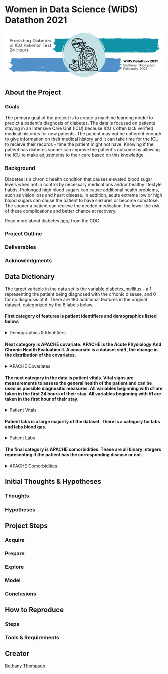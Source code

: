 # Women in Data Science (WiDS) Datathon 2021
![repo-header](https://github.com/ThompsonBethany01/WiDS_Datathon_2021/blob/main/images/header.png?raw=true)
## About the Project
### Goals
The primary goal of the project is to create a machine learning model to predict a patient's diagnosis of diabetes. The data is focused on patients staying in an Intensive Care Unit (ICU) because ICU's often lack verified medical histories for new patients. The patient may not be coherent enough to give information on their medical history and it can take time for the ICU to recieve their records - time the patient might not have. Knowing if the patient has diabetes sooner can improve the patient's outcome by allowing the ICU to make adjustments to their care based on this knowledge.

### Background
Diabetes is a chronic health condition that causes elevated blood sugar levels when not in control by necessary medications and/or healthy lifestyle habits. Prolonged high blood sugars can cause additional health problems, such as vision loss and heart disease. In addition, acute extreme low or high blood sugars can cause the patient to have siezures or become comatose. The sooner a patient can recieve the needed medication, the lower the risk of these complications and better chance at recovery.  

Read more about diabetes [here](https://www.cdc.gov/diabetes/basics/diabetes.html) from the CDC.

### Project Outline

### Deliverables

### Acknowledgments

## Data Dictionary
The target variable in the data set is the variable diabetes_mellitus - a 1 representing the patient being diagnosed with the crhonic disease, and 0 for no diagnosis of it. There are 180 additional features in the original dataset, categorized by the 6 labels below.  

#### First category of features is patient identifiers and demographics listed below.
<details>
<summary> Demographics & Identifiers </summary>

| Feature Name          | Description                                                                                                                                             | Data Type | Null % |
|-----------------------|---------------------------------------------------------------------------------------------------------------------------------------------------------|-----------|--------|
| encounter_id          | Unique ID number for patient unit stay                                                                                                                  | integer   | 0      |
| hospital_id           | Unique ID number for each hospital: 204 hospitals                                                                                                       | integer   | 0      |
| age                   | Age of patient in years: 0 - 89                                                                                                                         | float     | 4      |
| bmi                   | Body Mass Index in kg/m^2: goes to 6 decimal places                                                                                                     | float     | 4      |
| elective_surgery      | Boolean if patient was admitted for elective surgery                                                                                                    | integer   | 0      |
| ethnicity             | The common national or cultural tradition which the person belongs to: <br>African American, Asian, Caucasian, Hispanic, Native American, Other/Unknown | string    | 1      |
| gender                | The genotypical sex of the patient: 'M' or 'F'                                                                                                          | string    | 0      |
| height                | Height in centimeters                                                                                                                                   | float     | 2      |
| hospital_admit_source | Location of patient prior to being admitted to hospital                                                                                                 | string    | 26     |
| icu_admit_source      | Location of patient prior to being admitted to unit                                                                                                     | string    | 0      |
| icu_id                | Unique ID # for unit the patient was admitted                                                                                                           | integer   | 0      |
| icu_stay_type         | 3 types: admit, transfer, or readmit                                                                                                                    | string    | 0      |
| icu_type              | Classification for type of care the unit can give                                                                                                       | string    | 0      |
| pre_icu_los_days      | Length of stay between hospital admission and unit admission                                                                                            | float     | 0      |
| readmission_status    | Whether patient has been admitted to the unit previously, all values are 0                                                                              | integer   | 0      |
| weight                | The weight (body mass) in kilograms                                                                                                                     | float     | 3      |

</details>

#### Next category is APACHE covariate. APACHE is the Acute Physiology And Chronic Health Evaluation II. A covariate is a dataset shift, the change in the distribution of the covariates.  

<details>
<summary> APACHE Covariates </summary>

| Feature Name          | Description                                                                                                                                                                                                                                                                            | Data Type | Null % |
|-----------------------|----------------------------------------------------------------------------------------------------------------------------------------------------------------------------------------------------------------------------------------------------------------------------------------|-----------|--------|
| albumin_apache        | Albumin concentration measured during the first 24 hours in g/L, results in the highest APACHE III score. Ranges from 1.2 - 4.6                                                                                                                                                        | float     | 60     |
| apache_2_diagnosis    | APACHE II diagnosis for the ICU admission. Ranges from 101 - 308                                                                                                                                                                                                                       | float     | 1      |
| apache_3j_diagnosis   | APACHE III-J sub-diagnosis code, best describes the reason for the ICU admission. Ranges from .01 - 2201.05                                                                                                                                                                            | float     | 1      |
| apache_post_operative | APACHE operative status; 1 for post-operative, 0 for non-operative                                                                                                                                                                                                                     | integer   | 0      |
| arf_apache            | Whether the patient had acute renal failure during the first 24 hours of their unit stay, defined as a 24 hour urine output <410ml, creatinine >=133 micromol/L and no chronic dialysis. 0 or 1                                                                                        | integer   | 0      |
| bilirubin_apache      | Bilirubin concentration measured during the first 24 hours in micromol/L, results in the highest APACHE III score. Ranges from .1 - 60.2                                                                                                                                               | float     | 63     |
| bun_apache            | Blood Urea Nitrogen concentration measured during the first 24 hours in mmol/L, results in the highest APACHE III score. Ranges from 4.0 - 27.0                                                                                                                                        | float     | 20     |
| creatinine_apache     | Creatinine concentration measured during the first 24 hours in micromol/L, results in the highest APACHE III score. Ranges from .3 - 11.18                                                                                                                                             | float     | 19     |
| fio2_apache           | Fraction of Inspired Oxygen from the arterial blood gas taken during the first 24 hours of unit admission, produces the highest APACHE III score for oxygenation. Ranges from .21 - 1.0                                                                                                | float     | 77     |
| gcs_eyes_apache       | Eye opening component of the Glasgow Coma Scale measured during the first 24 hours, results in the highest APACHE III score. Values of 1, 2, 3, or 4                                                                                                                                   | float     | 2      |
| gcs_motor_apache      | Motor component of the Glasgow Coma Scale measured during the first 24 hours, results in the highest APACHE III score. Values of 1, 2, 3, 4, 5, or 6                                                                                                                                   | float     | 2      |
| gcs_unable_apache     | Whether the Glasgow Coma Scale was unable to be assessed due to patient sedation. 0 or 1                                                                                                                                                                                               | float     | 1      |
| gcs_verbal_apache     | Verbal component of the Glasgow Coma Scale measured during the first 24 hours, results in the highest APACHE III score. Values of 1, 2, 3, 4, or 5                                                                                                                                     | float     | 2      |
| glucose_apache        | Glucose concentration measured during the first 24 hours in mmol/L, results in the highest APACHE III score. Ranges from 39.0 - 598.7                                                                                                                                                  | float     | 11     |
| heart_rate_apache     | Heart rate measured during the first 24 hours in bpm, results in the highest APACHE III score. Ranges from 30.0 - 178.0                                                                                                                                                                | float     | 0      |
| hematocrit_apache     | Hematocrit measured during the first 24 hours, results in the highest APACHE III score. Ranges from 16.2 - 51.4                                                                                                                                                                        | float     | 21     |
| intubated_apache      | Whether the patient was intubated at the time of the highest scoring arterial blood gas used in the oxygenation score. 0 or 1                                                                                                                                                          | integer   | 0      |
| map_apache            | Mean Arterial Pressure measured during the first 24 hours in ml of mercury, results in the highest APACHE III score. Ranges from 40.0 - 200.0                                                                                                                                          | float     | 1      |
| paco2_apache          | Partial Pressure of Carbon Dioxide from the arterial blood gas taken during the first 24 hours of unit admission in ml of mercury, produces the highest APACHE III score for oxygenation. Ranges from 18.0 - 95.0ml of mercury                                                         | float     | 77     |
| paco2_for_ph_apache   | Partial Pressure of Carbon Dioxide from the arterial blood gas taken during the first 24 hours of unit admission ml of mercury, produces the highest APACHE III score for acid-base disturbance. Ranges from 18.0 - 95.0                                                               | float     | 77     |
| pao2_apache           | Partial Pressure of Oxygen from the arterial blood gas taken during the first 24 hours of unit admission in ml of mercury, produces the highest APACHE III score for oxygenation. Ranges from 31.0 - 498.0                                                                             | float     | 77     |
| ph_apache             | pH from the arterial blood gas taken during the first 24 hours of unit admission, produces the highest APACHE III score for acid-base disturbance. Ranges from 6.97 - 7.59                                                                                                             | float     | 77     |
| resprate_apache       | Respiratory rate measured during the first 24 hours in breaths/minute, results in the highest APACHE III score. Ranges from 4.0 - 60.0                                                                                                                                                 | float     | 1      |
| sodium_apache         | Sodium concentration measured during the first 24 hours in mmol/L, results in the highest APACHE III score. Ranges from 117.0 - 158.0                                                                                                                                                  | float     | 19     |
| temp_apache           | Temperature measured during the first 24 hours in degrees celsius, results in the highest APACHE III score. Ranges from 32.1 - 39.7                                                                                                                                                    | float     | 5      |
| urineoutput_apache    | Total urine output for the first 24 hours in ml. Ranges from 0 - 8716.7                                                                                                                                                                                                                | float     | 49     |
| ventilated_apache     | Whether the patient was invasively ventilated at the time of the highest scoring arterial blood gas using the oxygenation scoring algorithm, including any mode of positive pressure ventilation delivered through a circuit attached to an endo-tracheal tube or tracheostomy. 0 or 1 | integer   | 0      |
| wbc_apache            | White blood cell count measured during the first 24 hours in 10^9/L, results in the highest APACHE III score. Ranges from .9 - 45.8                                                                                                                                                    | float     | 23     |

</details>

#### The next category in the data is patient vitals. Vital signs are measurements to assess the general health of the patient and can be used as possible diagnositic measures. All variables beginning with d1 are taken in the first 24 hours of their stay. All variables beginning with h1 are taken in the first hour of their stay.  

<details>
<summary> Patient Vitals </summary>
  
  **Day 1 Vitals**
  
  | Variable Name             | Description                                                                                                           | Data Type | Null % |
|---------------------------|-----------------------------------------------------------------------------------------------------------------------|-----------|--------|
| d1_diasbp_invasive_max    | Highest diastolic blood pressure in ml of mercury, invasively measured. Ranges from 37 - 181                          | integer   | 73     |
| d1_diasbp_invasive_min    | Lowest diastolic blood pressure in ml of mercury, invasively measured. Ranges from 5 - 89                             | integer   | 73     |
| d1_diasbp_max             | Highest diastolic blood pressure in ml of mercury, either non-invasively or invasively measured. Ranges from 46 - 165 | integer   | 0      |
| d1_diasbp_min             | Lowest diastolic blood pressure in ml of mercury, either non-invasively or invasively measured. Ranges from 13 - 90   | integer   | 0      |
| d1_diasbp_noninvasive_max | Highest diastolic blood pressure in ml of mercury, non-invasively measured. Ranges from 46 - 165                      | integer   | 1      |
| d1_diasbp_noninvasive_min | Lowest diastolic blood pressure in ml of mercury, non-invasively measured. Ranges from 13 - 90                        | integer   | 1      |
| d1_heartrate_max          | Highest heart rate in beats/minute. Ranges from 58 - 177                                                              | integer   | 0      |
| d1_heartrate_min          | Lowest heart rate in beats/minute. Ranges from 0 - 175                                                                | integer   | 0      |
| d1_mbp_invasive_max       | Highest mean blood pressure in ml of mercury, invasively measured. Ranges from 38 - 322                               | integer   | 73     |
| d1_mbp_invasive_min       | Lowest mean blood pressure in ml of mercury, invasively measured. Ranges from 2 - 119                                 | integer   | 73     |
| d1_mbp_max                | Highest mean blood pressure in ml of mercury, either non-invasively or invasively measured. Ranges from 60 - 184      | integer   | 0      |
| d1_mbp_min                | Lowest mean blood pressure in ml of mercury, either non-invasively or invasively measured. Ranges from 22 - 112       | integer   | 0      |
| d1_mbp_noninvasive_max    | Highest mean blood pressure in ml of mercury, non-invasively measured. Ranges from 60 - 181                           | integer   | 2      |
| d1_mbp_noninvasive_min    | Lowest mean blood pressure in ml of mercury, non-invasively measured. Ranges from 22 - 112                            | integer   | 2      |
| d1_resprate_max           | Highest respiratory rate in breaths/minute. Ranges from 14 - 92                                                       | integer   | 1      |
| d1_resprate_min           | Lowest respiratory rate in breaths/minute. Ranges from 0 - 100                                                        | integer   | 1      |
| d1_spo2_max               | Highest peripheral oxygen saturation as a %. Ranges from 0 - 100                                                      | integer   | 0      |
| d1_spo2_min               | Lowest peripheral oxygen saturation as a %. Ranges from 0 - 100                                                       | integer   | 0      |
| d1_sysbp_invasive_max     | Highest systolic blood pressure in ml of mercury, invasively measured. Ranges from 71 - 295                           | integer   | 73     |
| d1_sysbp_invasive_min     | Lowest systolic blood pressure in ml of mercury, invasively measured. Ranges from 10 - 172                            | integer   | 73     |
| d1_sysbp_max              | Highest systolic blood pressure in ml of mercury, either non-invasively or invasively measured. Ranges from 90 - 232  | integer   | 0      |
| d1_sysbp_min              | Lowest systolic blood pressure in ml of mercury, either non-invasively or invasively measured. Ranges from 41 - 160   | integer   | 0      |
| d1_sysbp_noninvasive_max  | Highest systolic blood pressure in ml of mercury, non-invasively measured. Ranges from 90 - 232                       | integer   | 1      |
| d1_sysbp_noninvasive_min  | Lowest systolic blood pressure in ml of mercury, non-invasively measured. Ranges from 41 - 160                        | integer   | 1      |
| d1_temp_max               | Highest core temperature in degrees Celsius, invasively measured. Ranges from 35 - 40                                 | integer   | 3      |
| d1_temp_min               | Lowest core temperature in degrees Celsius. Ranges from 32 - 38                                                       | integer   | 3      |
  
  **Hour 1 Vitals**
  
  | Variable Name             | Description                                                                                                           | Data Type | Null % |
|---------------------------|-----------------------------------------------------------------------------------------------------------------------|-----------|--------|
|h1_diasbp_invasive_max    | Highest diastolic blood pressure in ml of mercury, invasively measured. Ranges from 33 - 135                          | integer   | 81     |
| h1_diasbp_invasive_min    | Lowest diastolic blood pressure in ml of mercury, invasively measured. Ranges from 19 - 104                           | integer   | 81     |
| h1_diasbp_max             | Highest diastolic blood pressure in ml of mercury, either non-invasively or invasively measured. Ranges from 37 - 143 | integer   | 4      |
| h1_diasbp_min             | Lowest diastolic blood pressure in ml of mercury, either non-invasively or invasively measured. Ranges from 22 - 113  | integer   | 4      |
| h1_diasbp_noninvasive_max | Highest diastolic blood pressure in ml of mercury, non-invasively measured. Ranges from 37 - 144                      | integer   | 9      |
| h1_diasbp_noninvasive_min | Lowest diastolic blood pressure in ml of mercury, non-invasively measured. Ranges from 22 - 114                       | integer   | 9      |
| h1_heartrate_max          | Highest heart rate in beats/minute. Ranges from 46 - 164                                                              | integer   | 3      |
| h1_heartrate_min          | Lowest heart rate in beats/minute. Ranges from 36 - 144                                                               | integer   | 3      |
| h1_mbp_invasive_max       | Highest mean blood pressure in ml of mercury, invasively measured. Ranges from 36 - 293                               | integer   | 80     |
| h1_mbp_invasive_min       | Lowest mean blood pressure in ml of mercury, invasively measured. Ranges from 8 - 140                                 | integer   | 80     |
| h1_mbp_max                | Highest mean blood pressure in ml of mercury, either non-invasively or invasively measured. Ranges from 49 - 165      | integer   | 5      |
| h1_mbp_min                | Lowest mean blood pressure in ml of mercury, either non-invasively or invasively measured. Ranges from 32 - 138       | integer   | 5      |
| h1_mbp_noninvasive_max    | Highest mean blood pressure in ml of mercury, non-invasively measured. Ranges from 49 - 163                           | integer   | 10     |
| h1_mbp_noninvasive_min    | Lowest mean blood pressure in ml of mercury, non-invasively measured. Ranges from 32 - 138                            | integer   | 10     |
| h1_resprate_max           | Highest respiratory rate in breaths/minute. Ranges from 10 - 59                                                       | integer   | 5      |
| h1_resprate_min           | Lowest respiratory rate in breaths/minute. Ranges from 0 - 189                                                        | integer   | 5      |
| h1_spo2_max               | Highest peripheral oxygen saturation as a %. Ranges from 0 - 100                                                      | integer   | 5      |
| h1_spo2_min               | Lowest peripheral oxygen saturation as a %. Ranges from 0 - 100                                                       | integer   | 5      |
| h1_sysbp_invasive_max     | Highest systolic blood pressure in ml of mercury, invasively measured. Ranges from 65 - 246                           | integer   | 81     |
| h1_sysbp_invasive_min     | Lowest systolic blood pressure in ml of mercury, invasively measured. Ranges from 31 - 198                            | integer   | 81     |
| h1_sysbp_max              | Highest systolic blood pressure in ml of mercury, either non-invasively or invasively measured. Ranges from 75 - 223  | integer   | 4      |
| h1_sysbp_min              | Lowest systolic blood pressure in ml of mercury, either non-invasively or invasively measured. Ranges from 53 - 194   | integer   | 4      |
| h1_sysbp_noninvasive_max  | Highest systolic blood pressure in ml of mercury, non-invasively measured. Ranges from 75 - 223                       | integer   | 9      |
| h1_sysbp_noninvasive_min  | Lowest systolic blood pressure in ml of mercury, non-invasively measured. Ranges from 53 - 195                        | integer   | 9      |
| h1_temp_max               | Highest core temperature in degrees Celsius, invasively measured. Ranges from 33 - 40                                 | integer   | 23     |
| h1_temp_min               | Lowest core temperature in degrees Celsius. Ranges from 33 - 39                                                       | integer   | 23     |
  
</details>

#### Patient labs is a large majority of the dataset. There is a category for labs and labs blood gas.

<details>
<summary> Patient Labs </summary>
  
   **Day 1 Labs**
   
   | Variable Name        | Description                                                                                                          | Data Type | Null % |
|----------------------|----------------------------------------------------------------------------------------------------------------------|-----------|--------|
| d1_albumin_max       | The lowest albumin concentration of the patient in their serum in g/L. Ranges from 1 - 5                             | Float     | 55     |
| d1_albumin_min       | The lowest albumin concentration of the patient in their serum in g/L. Ranges from 1 - 4                             | Float     | 55     |
| d1_bilirubin_max     | The highest bilirubin concentration of the patient in their serum or plasma in micromol/L. Ranges from 0 - 60        | Float     | 59     |
| d1_bilirubin_min     | The lowest bilirubin concentration of the patient in their serum or plasma in micromol/L. Ranges from 0 - 58         | Float     | 59     |
| d1_bun_max           | The highest blood urea nitrogen concentration of the patient in their serum or plasma in mmol/L. Ranges from 4 - 126 | Float     | 11     |
| d1_bun_min           | The lowest blood urea nitrogen concentration of the patient in their serum or plasma in mmol/L. Ranges from 3 - 113  | Float     | 11     |
| d1_calcium_max       | The highest calcium concentration of the patient in their serum in mmol/L. Ranges from 6 - 11                        | Float     | 13     |
| d1_calcium_min       | The lowest calcium concentration of the patient in their serum in mmol/L. Ranges from 6 - 10                         | Float     | 13     |
| d1_creatinine_max    | The highest creatinine concentration of the patient in their serum or plasma in micromol/L. Ranges from 0 - 11       | Float     | 10     |
| d1_creatinine_min    | The lowest creatinine concentration of the patient in their serum or plasma in micromol/L. Ranges from 0 - 10        | Float     | 10     |
| d1_glucose_max       | The highest glucose concentration of the patient in their serum or plasma in mmol/L. Ranges from 73 - 611            | Integer   | 6      |
| d1_glucose_min       | The lowest glucose concentration of the patient in their serum or plasma in mmol/L. Ranges from 33 - 288             | Integer   | 6      |
| d1_hco3_max          | The highest bicarbonate concentration for the patient in their serum or plasma in mmol/L. Ranges from 12 - 40        | Float     | 15     |
| d1_hco3_min          | The lowest bicarbonate concentration for the patient in their serum or plasma in mmol/L. Ranges from 7 - 39          | Float     | 15     |
| d1_hemaglobin_max    | The highest hemoglobin concentration for the patient in g/dL. Ranges from 7 - 17                                     | Float     | 12     |
| d1_hemaglobin_min    | The lowest hemoglobin concentration for the patient in g/dL. Ranges from 7 - 17                                      | Float     | 12     |
| d1_hematocrit_max    | The highest volume proportion of red blood cells in a patient's blood, expressed as a fraction. Ranges from 20 - 52  | Float     | 12     |
| d1_hematocrit_min    | The lowest volume proportion of red blood cells in a patient's blood, expressed as a fraction. Ranges from 16 - 50   | Float     | 12     |
| d1_inr_max           | The highest international normalized ratio for the patient in micromol/L. Ranges from 1 - 8                          | Float     | 62     |
| d1_inr_min           | The lowest international normalized ratio for the patient in micromol/L. Ranges from 1 - 6                           | Float     | 62     |
| d1_lactate_max       | The highest lactate concentration for the patient in their serum or plasma in mmol/L. Ranges from 0 - 20             | Float     | 73     |
| d1_lactate_min       | The lowest lactate concentration for the patient in their serum or plasma in mmol/L. Ranges from 0 - 15              | Float     | 73     |
| d1_platelets_max     | The highest platelet count for the patient in 10^9/L. Ranges from 27 - 585                                           | Integer   | 14     |
| d1_platelets_min     | The lowest platelet count for the patient in 10^9/L. Ranges from 19 - 557                                            | Integer   | 14     |
| d1_potassium_max     | The highest potassium concentration for the patient in their serum or plasma in mmol/L. Ranges from 3 - 7            | Float     | 10     |
| d1_potassium_min     | The lowest potassium concentration for the patient in their serum or plasma in mmol/L. Ranges from 2 - 6             | Float     | 10     |
| d1_sodium_max        | The highest sodium concentration for the patient in their serum or plasma in mmol/L. Ranges from 123 - 158           | Float     | 10     |
| d1_sodium_min        | The lowest sodium concentration for the patient in their serum or plasma in mmol/L. Ranges from 117 - 153            | Float     | 10     |
| d1_wbc_max           | The highest white blood cell count for the patient in 10^9/L. Ranges from 1 - 46                                     | Float     | 13     |
| d1_wbc_min           | The lowest white blood cell count for the patient in 10^9/L. Ranges from 1 - 41                                      | Float     | 13     |
   
   **Hour 1 Labs**
   
   | Variable Name        | Description                                                                                                          | Data Type | Null % |
|----------------------|----------------------------------------------------------------------------------------------------------------------|-----------|--------|
| h1_albumin_max       | The lowest albumin concentration of the patient in their serum in g/L. Ranges from 1 - 5                             | Float     | 91     |
| h1_albumin_min       | The lowest albumin concentration of the patient in their serum in g/L. Ranges from 1 - 5                             | Float     | 91     |
| h1_bilirubin_max     | The highest bilirubin concentration of the patient in their serum or plasma in micromol/L. Ranges from 0 - 58        | Float     | 92     |
| h1_bilirubin_min     | The lowest bilirubin concentration of the patient in their serum or plasma in micromol/L. Ranges from 0 - 58         | Float     | 92     |
| h1_bun_max           | The highest blood urea nitrogen concentration of the patient in their serum or plasma in mmol/L. Ranges from 4 - 135 | Float     | 81     |
| h1_bun_min           | The lowest blood urea nitrogen concentration of the patient in their serum or plasma in mmol/L. Ranges from 4 - 135  | Float     | 81     |
| h1_calcium_max       | The highest calcium concentration of the patient in their serum in mmol/L. Ranges from 6 - 11                        | Float     | 81     |
| h1_calcium_min       | The lowest calcium concentration of the patient in their serum in mmol/L. Ranges from 5 - 11                         | Float     | 81     |
| h1_creatinine_max    | The highest creatinine concentration of the patient in their serum or plasma in micromol/L. Ranges from 0 - 12       | Float     | 81     |
| h1_creatinine_min    | The lowest creatinine concentration of the patient in their serum or plasma in micromol/L. Ranges from 0 - 12        | Float     | 81     |
| h1_glucose_max       | The highest glucose concentration of the patient in their serum or plasma in mmol/L. Ranges from 59 - 695            | Integer   | 58     |
| h1_glucose_min       | The lowest glucose concentration of the patient in their serum or plasma in mmol/L. Ranges from 42 - 670             | Integer   | 58     |
| h1_hco3_max          | The highest bicarbonate concentration for the patient in their serum or plasma in mmol/L. Ranges from 6 - 39         | Float     | 82     |
| h1_hco3_min          | The lowest bicarbonate concentration for the patient in their serum or plasma in mmol/L. Ranges from 6 - 39          | Float     | 82     |
| h1_hemaglobin_max    | The highest hemoglobin concentration for the patient in g/dL 5 - 17                                                  | Float     | 79     |
| h1_hemaglobin_min    | The lowest hemoglobin concentration for the patient in g/dL. Ranges from 5 - 17                                      | Float     | 79     |
| h1_hematocrit_max    | The highest volume proportion of red blood cells in a patient's blood, expressed as a fraction. Ranges from 16 - 52  | Float     | 79     |
| h1_hematocrit_min    | The lowest volume proportion of red blood cells in a patient's blood, expressed as a fraction. Ranges from 16 - 52   | Float     | 79     |
| h1_inr_max           | The highest international normalized ratio for the patient in micromol/L. Ranges from 1 - 8                          | Float     | 62     |
| h1_inr_min           | The lowest international normalized ratio for the patient in micromol/L. Ranges from 1 - 6                           | Float     | 62     |
| h1_lactate_max       | The highest lactate concentration for the patient in their serum or plasma in mmol/L. Ranges from 0 - 18             | Float     | 91     |
| h1_lactate_min       | The lowest lactate concentration for the patient in their serum or plasma in mmol/L. Ranges from 0 - 18              | Float     | 91     |
| h1_platelets_max     | The highest platelet count for the patient in 10^9/L. Ranges from 20 - 585                                           | Integer   | 81     |
| h1_platelets_min     | The lowest platelet count for the patient in 10^9/L. Ranges from 20 - 585                                            | Integer   | 81     |
| h1_potassium_max     | The highest potassium concentration for the patient in their serum or plasma in mmol/L. Ranges from 2 - 7            | Float     | 77     |
| h1_potassium_min     | The lowest potassium concentration for the patient in their serum or plasma in mmol/L. Ranges from 2 - 7             | Float     | 77     |
| h1_sodium_max        | The highest sodium concentration for the patient in their serum or plasma in mmol/L. Ranges from 114 - 157           | Float     | 78     |
| h1_sodium_min        | The lowest sodium concentration for the patient in their serum or plasma in mmol/L. Ranges from 114 - 157            | Float     | 78     |
| h1_wbc_max           | The highest white blood cell count for the patient in 10^9/L. Ranges from 1 - 44                                     | Float     | 81     |
| h1_wbc_min           | The lowest white blood cell count for the patient in 10^9/L. Ranges from 1 - 44                                      | Float     | 81     |
   
   **Day 1 Blood Labs**
   
   | Variable Name        | Description                                                                                                          | Data Type | Null % |
|----------------------|----------------------------------------------------------------------------------------------------------------------|-----------|--------|
| d1_arterial_pco2_max | The highest arterial partial pressure of carbon dioxide for the patient in ml of mercury. Ranges from 18 - 111       | Float     | 65     |
| d1_arterial_pco2_min | The lowest arterial partial pressure of carbon dioxide for the patient in ml of mercury. Ranges from 15 - 86         | Float     | 65     |
| d1_arterial_ph_max   | The highest arterial pH for the patient. Ranges from 7 - 8                                                           | Float     | 65     |
| d1_arterial_ph_min   | The lowest arterial pH for the patient. Ranges from 7 - 8                                                            | Float     | 65     |
| d1_arterial_po2_max  | The highest arterial partial pressure of oxygen for the patient in ml of mercury. Ranges from 39 - 541               | Float     | 65     |
| d1_arterial_po2_min  | The lowest arterial partial pressure of oxygen for the patient in ml of mercury. Ranges from 28 - 449                | Float     | 65     |
| d1_pao2fio2ratio_max | The highest fraction of inspired oxygen for the patient. Ranges from 55 - 835                                        | Float     | 72     |
| d1_pao2fio2ratio_min | The lowest fraction of inspired oxygen for the patient. Ranges from 36 - 604                                         | Float     | 72     |
   
   **Hour 1 Blood Labs**
   | Variable Name        | Description                                                                                                          | Data Type | Null % |
|----------------------|----------------------------------------------------------------------------------------------------------------------|-----------|--------|
| h1_arterial_pco2_max | The highest arterial partial pressure of carbon dioxide for the patient in ml of mercury. Ranges from 15 - 112       | Float     | 83     |
| h1_arterial_pco2_min | The lowest arterial partial pressure of carbon dioxide for the patient in ml of mercury. Ranges from 15 - 107        | Float     | 83     |
| h1_arterial_ph_max   | The highest arterial pH for the patient. Ranges from 7 - 8                                                           | Float     | 83     |
| h1_arterial_ph_min   | The lowest arterial pH for the patient. Ranges from 7 - 8                                                            | Float     | 83     |
| h1_arterial_po2_max  | The highest arterial partial pressure of oxygen for the patient in ml of mercury. Ranges from 34 - 535               | Float     | 83     |
| h1_arterial_po2_min  | The lowest arterial partial pressure of oxygen for the patient in ml of mercury 31 - 515                             | Float     | 83     |
| h1_pao2fio2ratio_max | The highest fraction of inspired oxygen for the patient. Ranges from 42 - 720                                        | Float     | 87     |
| h1_pao2fio2ratio_min | The lowest fraction of inspired oxygen for the patient. Ranges from 38 - 655                                         | Float     | 87     |
   
   
</details>

#### The final category is APACHE comorbidities. These are all binary integers representing if the patient has the corresponding disease or not.

<details>
<summary> APACHE Comorbidities </summary>
  
  | Variable Name               | Description                                                                                                                                                                                                                                                                                                             | Data Type  | Null % |
|-----------------------------|-------------------------------------------------------------------------------------------------------------------------------------------------------------------------------------------------------------------------------------------------------------------------------------------------------------------------|------------|--------|
| aids                        | Whether the patient has a definitive diagnosis of acquired immune deficiency syndrome (AIDS) (not HIV positive alone)                                                                                                                                                                                                   | Binary Int | 0      |
| cirrhosis                   | Whether the patient has a history of heavy alcohol use with portal hypertension and varices, other causes of cirrhosis with evidence of portal hypertension and varices, or biopsy proven cirrhosis. This comorbidity does not apply to patients with a functioning liver transplant.                                   | Binary Int | 0      |
| hepatic_failure             | Whether the patient has cirrhosis and additional complications including jaundice and ascites, upper GI bleeding, hepatic encephalopathy, or coma.                                                                                                                                                                      | Binary Int | 0      |
| immunosuppression           | Whether the patient has their immune system suppressed within six months prior to ICU admission for any of the following reasons; radiation therapy, chemotherapy, use of non-cytotoxic immunosuppressive drugs, high dose steroids (at least 0.3 mg/kg/day of methylprednisolone or equivalent for at least 6 months). | Binary Int | 0      |
| leukemia                    | Whether the patient has been diagnosed with acute or chronic myelogenous leukemia, acute or chronic lymphocytic leukemia, or multiple myeloma.                                                                                                                                                                          | Binary Int | 0      |
| lymphoma                    | Whether the patient has been diagnosed with non-Hodgkin lymphoma.                                                                                                                                                                                                                                                       | Binary Int | 0      |
| solid_tumor_with_metastasis | Whether the patient has been diagnosed with any solid tumor carcinoma (including malignant melanoma) which has evidence of metastasis.                                                                                                                                                                                  | Binary Int | 0      |
  
</details>

## Initial Thoughts & Hypotheses
### Thoughts
### Hypotheses
## Project Steps
### Acquire
### Prepare
### Explore
### Model
### Conclusions
## How to Reproduce
### Steps
### Tools & Requirements
## Creator
[Bethany Thompson](https://github.com/ThompsonBethany01)
